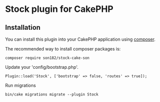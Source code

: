 # Stock plugin for CakePHP

## Installation

You can install this plugin into your CakePHP application using [composer](http://getcomposer.org).

The recommended way to install composer packages is:

```
composer require son182/stock-cake-son
```

Update your 'config/bootstrap.php'.

```
Plugin::load('Stock', ['bootstrap' => false, 'routes' => true]);
```

Run migrations

```
bin/cake migrations migrate --plugin Stock
```